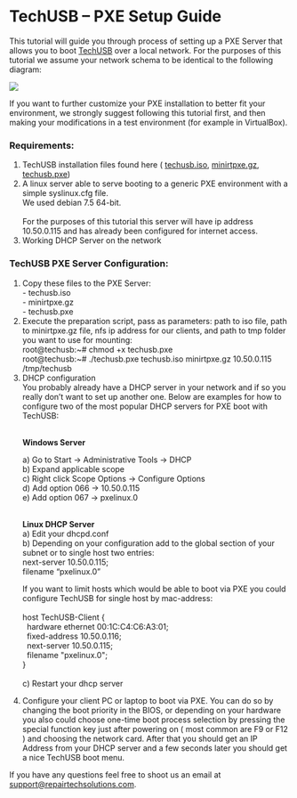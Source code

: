 TechUSB – PXE Setup Guide
===========

This tutorial will guide you through process of setting up a PXE Server that allows you to boot <a href="https://repairtechsolutions.com">TechUSB</a> over a local network. For the purposes of this tutorial we assume your network schema to be identical to the following diagram:

<img src="http://i.imgur.com/eddEPIs.png" />

If you want to further customize your PXE installation to better fit your environment, we strongly suggest following this tutorial first, and then making your modifications in a test environment (for example in VirtualBox).

<h3>Requirements:</h3>

<ol>
<li>TechUSB installation files found here ( <a href="https://8a460776177d49c765ce-a2065d3226b6f083a3fe1d53a8aa037e.ssl.cf1.rackcdn.com/techusb.iso">techusb.iso</a>, <a href="https://8a460776177d49c765ce-a2065d3226b6f083a3fe1d53a8aa037e.ssl.cf1.rackcdn.com/minirtpxe.gz">minirtpxe.gz</a>, <a href="https://8a460776177d49c765ce-a2065d3226b6f083a3fe1d53a8aa037e.ssl.cf1.rackcdn.com/techusb.pxe">techusb.pxe</a>)
</li>
<li>A linux server able to serve booting to a generic PXE environment with a simple syslinux.cfg file.<br />
We used debian 7.5 64-bit.
<br/><br/>
For the purposes of this tutorial this server will have ip address 10.50.0.115 and has already been configured for internet access.
</li>
<li>Working DHCP Server on the network
</li>
</ol>
<h3>TechUSB PXE Server Configuration:</h3>
<ol>
<li>Copy these files to the PXE Server:<br/>
- techusb.iso<br/>
- minirtpxe.gz<br/>
- techusb.pxe<br/>
</li>
<li>
Execute the preparation script, pass as parameters: path to iso file, path to minirtpxe.gz file, nfs ip address for our clients, and path to tmp folder you want to use for mounting:<br/>
root@techusb:~#   chmod +x techusb.pxe<br/>
root@techusb:~#   ./techusb.pxe techusb.iso minirtpxe.gz 10.50.0.115 /tmp/techusb<br/>
</li>
<li>DHCP configuration<br/>
You probably already have a DHCP server in your network and if so you really don’t want to set up another one. Below are examples for how to configure two of the most popular DHCP servers for PXE boot with TechUSB:<br/>

<br/><b>Windows Server</b><br/>

a) Go to Start -> Administrative Tools -> DHCP<br/>
b) Expand applicable scope<br/>
c) Right click Scope Options -> Configure Options<br/>
d) Add option 066 -> 10.50.0.115<br/>
e) Add option 067 -> pxelinux.0<br/>

<br/><b>Linux DHCP Server</b><br/>
a)	Edit your dhcpd.conf<br/>
b)	Depending on your configuration add to the global section of your subnet or to single host two entries:<br/>
next-server 10.50.0.115;<br/>
filename “pxelinux.0”<br/>

If you want to limit hosts which would be able to boot via PXE you could configure TechUSB for single host by mac-address:
<br/><br/>host TechUSB-Client {<br/>
&nbsp;&nbsp;hardware ethernet 00:1C:C4:C6:A3:01;<br/>
&nbsp;&nbsp;fixed-address 10.50.0.116;<br/>
&nbsp;&nbsp;next-server 10.50.0.115;<br/>
&nbsp;&nbsp;filename "pxelinux.0";<br/>
}<br/><br/>
c)	Restart your dhcp server
</li>
<li>Configure your client PC or laptop to boot via PXE. You can do so by changing the boot priority in the BIOS, or depending on your hardware you also could choose one-time boot process selection by pressing the special function key just after powering on ( most common are F9 or F12 ) and choosing the network card. After that you should get an IP Address from your DHCP server and a few seconds later you should get a nice TechUSB boot menu.
</li></ol>
If you have any questions feel free to shoot us an email at <a href="mailto:support@repairtechsolutions.com">support@repairtechsolutions.com</a>.
